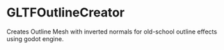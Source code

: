# GLTFOutlineCreator
Creates Outline Mesh with inverted normals for old-school outline effects using godot engine.
